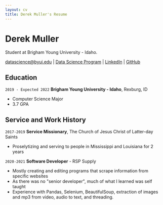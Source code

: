 ```yaml
---
layout: cv
title: Derek Muller's Resume
---
```

# Derek Muller
Student at Brigham Young University - Idaho.

<div id="webaddress">
<a href="datascience@byui.edu">datascience@byui.edu</a>
| <a href="https://byuidatascience.github.io/development.html">Data Science Program</a>
| <a href="https://www.linkedin.com/groups/13537407/">LinkedIn</a>
| <a href="https://github.com/byuids-resumes">GitHub</a>
</div>

<!-- https://www.monique.tech/the-art-of-markdown -->

## Education

`2019 - Expected 2022`
__Brigham Young University - Idaho__, Rexburg, ID

- Computer Science Major
- 3.7 GPA


## Service and Work History

`2017-2019`
__Service Missionary__, The Church of Jesus Christ of Latter-day Saints
- Proselytizing and serving to people in Mississippi and Louisiana for 2 years

`2020-2021`
__Software Developer__ - RSP Supply
- Mostly creating and editing programs that scrape information from specific websites 
- As there was no "senior developer", much of what I learned was self taught 
- Experience with Pandas, Selenium, BeautifulSoup, extraction of images and mp3 from video, audio to text, and threading.


<!-- ### Footer

Last updated: May 2013 -->


